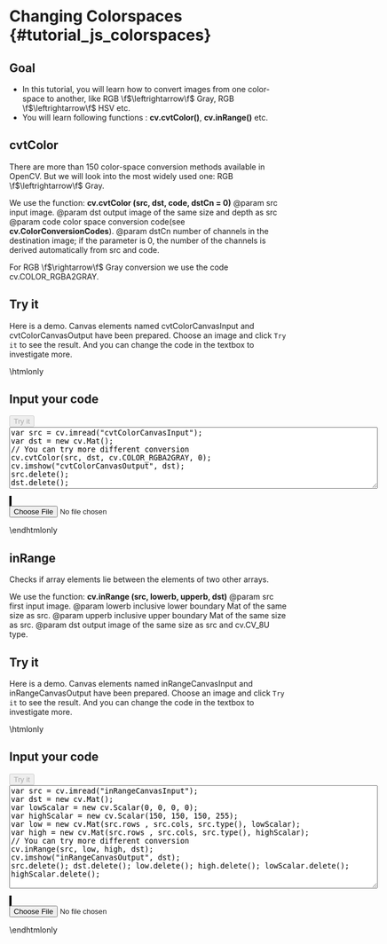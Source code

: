 Changing Colorspaces {#tutorial_js_colorspaces}
====================

Goal
----

-   In this tutorial, you will learn how to convert images from one color-space to another, like
    RGB \f$\leftrightarrow\f$ Gray, RGB \f$\leftrightarrow\f$ HSV etc.
-   You will learn following functions : **cv.cvtColor()**, **cv.inRange()** etc.

cvtColor
--------------------

There are more than 150 color-space conversion methods available in OpenCV. But we will look into
the most widely used one: RGB \f$\leftrightarrow\f$ Gray.

We use the function: **cv.cvtColor (src, dst, code, dstCn = 0)**
@param src    input image.
@param dst    output image of the same size and depth as src
@param code   color space conversion code(see **cv.ColorConversionCodes**).
@param dstCn  number of channels in the destination image; if the parameter is 0, the number of the channels is derived automatically from src and code.

For RGB \f$\rightarrow\f$ Gray conversion we use the code cv.COLOR_RGBA2GRAY.

Try it
------

Here is a demo. Canvas elements named cvtColorCanvasInput and cvtColorCanvasOutput have been prepared. Choose an image and 
click `Try it` to see the result. And you can change the code in the textbox to investigate more.

\htmlonly
<!DOCTYPE html>
<head>
<style>
canvas {
    border: 1px solid black;
}
.err {
    color: red;
}
</style>
</head>
<body>
<div id="cvtColorCodeArea">
<h2>Input your code</h2>
<button id="cvtColorTryIt" disabled="true" onclick="cvtColorExecuteCode()">Try it</button><br>
<textarea rows="7" cols="80" id="cvtColorTestCode" spellcheck="false">
var src = cv.imread("cvtColorCanvasInput");
var dst = new cv.Mat();
// You can try more different conversion
cv.cvtColor(src, dst, cv.COLOR_RGBA2GRAY, 0);
cv.imshow("cvtColorCanvasOutput", dst);
src.delete();
dst.delete();
</textarea>
<p class="err" id="cvtColorErr"></p>
</div>
<div id="cvtColorShowcase">
    <div>
        <canvas id="cvtColorCanvasInput"></canvas>
        <canvas id="cvtColorCanvasOutput"></canvas>
    </div>
    <input type="file" id="cvtColorInput" name="file" />
</div>
<script src="utils.js"></script>
<script async src="opencv.js" id="opencvjs"></script>
<script>
function cvtColorExecuteCode() {
    var cvtColorText = document.getElementById("cvtColorTestCode").value;
    try {
        eval(cvtColorText);
        document.getElementById("cvtColorErr").innerHTML = " ";
    } catch(err) {
        document.getElementById("cvtColorErr").innerHTML = err;
    }
}

loadImageToCanvas("lena.jpg", "cvtColorCanvasInput");
var cvtColorInputElement = document.getElementById("cvtColorInput");
cvtColorInputElement.addEventListener("change", cvtColorHandleFiles, false);
function cvtColorHandleFiles(e) {
    var cvtColorUrl = URL.createObjectURL(e.target.files[0]);
    loadImageToCanvas(cvtColorUrl, "cvtColorCanvasInput");
}
</script>
</body>
\endhtmlonly

inRange
---------------

Checks if array elements lie between the elements of two other arrays.

We use the function: **cv.inRange (src, lowerb, upperb, dst)**
@param src     first input image.
@param lowerb  inclusive lower boundary Mat of the same size as src. 
@param upperb  inclusive upper boundary Mat of the same size as src. 
@param dst     output image of the same size as src and cv.CV_8U type.

Try it
------

Here is a demo. Canvas elements named inRangeCanvasInput and inRangeCanvasOutput have been prepared. Choose an image and 
click `Try it` to see the result. And you can change the code in the textbox to investigate more.

\htmlonly
<!DOCTYPE html>
<head>
<style>
canvas {
    border: 1px solid black;
}
</style>
</head>
<body>
<div id="inRangeCodeArea">
<h2>Input your code</h2>
<button id="inRangeTryIt" disabled="true" onclick="inRangeExecuteCode()">Try it</button><br>
<textarea rows="12" cols="80" id="inRangeTestCode" spellcheck="false">
var src = cv.imread("inRangeCanvasInput");
var dst = new cv.Mat();
var lowScalar = new cv.Scalar(0, 0, 0, 0);
var highScalar = new cv.Scalar(150, 150, 150, 255);
var low = new cv.Mat(src.rows , src.cols, src.type(), lowScalar);
var high = new cv.Mat(src.rows , src.cols, src.type(), highScalar);
// You can try more different conversion
cv.inRange(src, low, high, dst);
cv.imshow("inRangeCanvasOutput", dst);
src.delete(); dst.delete(); low.delete(); high.delete(); lowScalar.delete(); highScalar.delete();
</textarea>
<p class="err" id="inRangeErr"></p>
</div>
<div id="inRangeShowcase">
    <div>
        <canvas id="inRangeCanvasInput"></canvas>
        <canvas id="inRangeCanvasOutput"></canvas>
    </div>
    <input type="file" id="inRangeInput" name="file" />
</div>
<script>
function inRangeExecuteCode() {
    var inRangeText = document.getElementById("inRangeTestCode").value;
    try {
        eval(inRangeText);
        document.getElementById("inRangeErr").innerHTML = " ";
    } catch(err) {
        document.getElementById("inRangeErr").innerHTML = err;
    }
}

loadImageToCanvas("lena.jpg", "inRangeCanvasInput");
var inRangeInputElement = document.getElementById("inRangeInput");
inRangeInputElement.addEventListener("change", inRangeHandleFiles, false);
function inRangeHandleFiles(e) {
    var inRangeUrl = URL.createObjectURL(e.target.files[0]);
    loadImageToCanvas(inRangeUrl, "inRangeCanvasInput");
}
function onReady() {
    document.getElementById("inRangeTryIt").disabled = false;
    document.getElementById("cvtColorTryIt").disabled = false;
}
if (typeof cv !== 'undefined') {
    onReady();
} else {
    document.getElementById("opencvjs").onload = onReady;
}
</script>
</body>
\endhtmlonly
